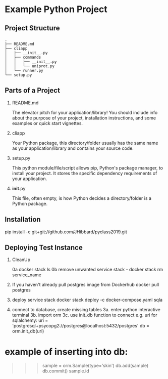 # Example Python Project

## Project Structure

    .
    ├── README.md
    ├── cliapp
    │   ├── __init__.py
    │   ├── commands
    │   │   ├── __init__.py
    │   │   └── uniprot.py
    │   └── runner.py
    └── setup.py

## Parts of a Project

1. README.md

   The elevator pitch for your application/library! You should include info
   about the purpose of your project, installation instructions, and some
   examples or quick start vignettes.

2. cliapp

   Your Python package, this directory/folder usually has the same name as your
   application/library and contains your source code.

3. setup.py

   This python module/file/script allows pip, Python's package manager, to
   install your project. It stores the specific dependency requirements of
   your application.

4. **init**.py

   This file, often empty, is how Python decides a directory/folder is a
   Python package.

## Installation

pip install -e git+git://github.com/JHibbard/pyclass2019.git

## Deploying Test Instance

1. CleanUp

   0a docker stack ls
   0b remove unwanted service stack - docker stack rm service_name

1. If you haven't already pull postgres image from Dockerhub
   docker pull postgres
1. deploy service stack
   docker stack deploy -c docker-compose.yaml sqla
1. connect to database, create missing tables
   3a. enter python interactive terminal
   3b. import orm
   3c. use init_db function to connect
   e.g. uri for sqlalchemy:
   uri = 'postgresql+psycopg2://postgres@localhost:5432/postgres'
   db = orm.init_db(uri)

# example of inserting into db:

> > > sample = orm.Sample(type='skin')
> > > db.add(sample)
> > > db.commit()
> > > sample.id
